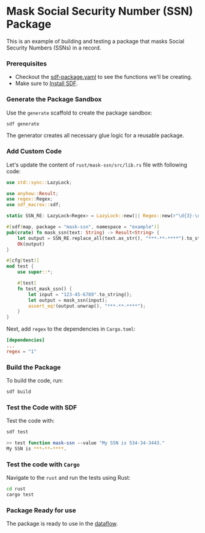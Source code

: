 # Mask Social Security Number (SSN) Package

This is an example of building and testing a package that masks Social Security Numbers (SSNs) in a record.

### Prerequisites

* Checkout the [sdf-package.yaml](./sdf-package.yaml) to see the functions we'll be creating.
* Make sure to [Install SDF].


### Generate the Package Sandbox

Use the `generate` scaffold to create the package sandbox:

```bash
sdf generate
```

The generator creates all necessary glue logic for a reusable package.


### Add Custom Code

Let's update the content of `rust/mask-ssn/src/lib.rs` file with following code:

```rust
use std::sync::LazyLock;

use anyhow::Result;
use regex::Regex;
use sdf_macros::sdf;

static SSN_RE: LazyLock<Regex> = LazyLock::new(|| Regex::new(r"\d{3}-\d{2}-\d{4}").unwrap());

#[sdf(map, package = "mask-ssn", namespace = "example")]
pub(crate) fn mask_ssn(text: String) -> Result<String> {
    let output = SSN_RE.replace_all(text.as_str(), "***-**-****").to_string();
    Ok(output)
}

#[cfg(test)]
mod test {
    use super::*;

    #[test]
    fn test_mask_ssn() {
        let input = "123-45-6789".to_string();
        let output = mask_ssn(input);
        assert_eq!(output.unwrap(), "***-**-****");
    }
}
```

Next, add `regex` to the dependencies in `Cargo.toml`:

```toml
[dependencies]
...
regex = "1"
```

### Build the Package

To build the code, run:

```bash
sdf build
```


### Test the Code with SDF

Test the code with:

```bash
sdf test
```

```bash
>> test function mask-ssn --value "My SSN is 534-34-3443."
My SSN is ***-**-****.
```


### Test the code with `Cargo`

Navigate to the `rust` and run the tests using Rust:

```bash
cd rust
cargo test
```

### Package Ready for use

The package is ready to use in the [dataflow](../../).


[Install SDF]: /README.MD#prerequisites